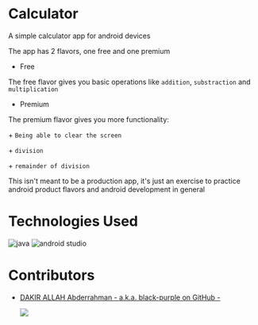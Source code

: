 # Calculator
A simple calculator app for android devices

The app has 2 flavors, one free and one premium

  - Free
  
  The free flavor gives you basic operations like ```addition```, ```substraction``` and ```multiplication```

  - Premium
  
  The premium flavor gives you more functionality:
  
   &plus; ```Being able to clear the screen```
   
   &plus; ```division```
   
   &plus; ```remainder of division```

This isn't meant to be a production app, it's just an exercise to practice android product flavors and android development in general

# Technologies Used

   ![java](https://img.shields.io/static/v1?label=%20&message=Java&color=%23FF7800&labelColor=%23ff000000&logo=coffeescript&logoColor=%23FF7800)
   ![android studio](https://img.shields.io/static/v1?label=%20&message=Android%20Studio&color=%233DDC84&labelColor=%23ff000000&logo=androidstudio&logoColor=%233DDC84)

# Contributors
* [DAKIR ALLAH Abderrahman - a.k.a. black-purple on GitHub -](https://github.com/black-purple)
  
  ![](https://img.shields.io/badge/current%20position-student%2Fdev-purple)
